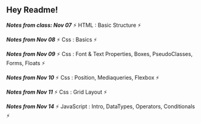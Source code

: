 

##  Hey Readme!
***Notes from class: Nov 07*** ⚡ HTML : Basic Structure ⚡

***Notes from Nov 08*** ⚡ Css : Basics ⚡

***Notes from Nov 09*** ⚡ Css : Font & Text Properties, Boxes, PseudoClasses, Forms, Floats ⚡

***Notes from Nov 10*** ⚡ Css : Position, Mediaqueries, Flexbox ⚡

***Notes from Nov 11*** ⚡ Css : Grid Layout ⚡

***Notes from Nov 14*** ⚡ JavaScript : Intro, DataTypes, Operators, Conditionals ⚡
